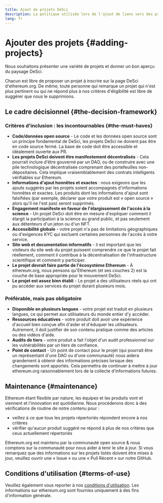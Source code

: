 ```yaml
---
title: Ajout de projets DeSci
description: La politique utilisée lors de l'ajout de liens vers des projets sur la page DeSci d'ethereum.org
lang: fr
---
```


# Ajouter des projets {#adding-projects}

Nous souhaitons présenter une variété de projets et donner un bon aperçu du paysage DeSci.

Chacun est libre de proposer un projet à inscrire sur la page DeSci d'ethereum.org. De même, toute personne qui remarque un projet qui n'est plus pertinent ou qui ne répond plus à nos critères d'éligibilité est libre de suggérer que nous le supprimions.

## Le cadre décisionnel {#the-decision-framework}

### Critères d'inclusion : les incontournables {#the-must-haves}

- **Code/données open source** - Le code et les données open source sont un principe fondamental de DeSci, les projets DeSci ne doivent pas être en code source fermé. La base de code doit être accessible et idéalement ouverte aux PR.
- **Les projets DeSci doivent être manifestement décentralisés** - Cela pourrait inclure d'être gouverné par un DAO, ou de construire avec une pile technologique décentralisée comprenant des portefeuilles non-dépositaires. Cela implique vraisemblablement des contrats intelligents vérifiables sur Ethereum.
- **Informations d'ajout honnêtes et exactes** : nous exigeons que les ajouts suggérés par les projets soient accompagnés d'informations honnêtes et exactes. Les produits dont les informations d'ajout sont falsifiées (par exemple, déclarer que votre produit est « open source » alors qu'il ne l'est pas) seront supprimés.
- **Engagement manifeste en faveur de l'élargissement de l'accès à la science** - Un projet DeSci doit être en mesure d'expliquer comment il élargit la participation à la science au grand public, et pas seulement aux détenteurs d'un jeton ou d'un NFT.
- **Accessibilité globale** - votre projet n'a pas de limitations géographiques ou d'exigences KYC qui excluent certaines personnes de l'accès à votre service.
- **Site web et documentation informatifs** - il est important que les visiteurs du site web du projet puissent comprendre ce que le projet fait réellement, comment il contribue à la décentralisation de l'infrastructure scientifique et comment y participer.
- **Le projet devrait faire partie de l'écosystème Ethereum** - À ethereum.org, nous pensons qu'Ethereum (et ses couches 2) est la couche de base appropriée pour le mouvement DeSci.
- **Le projet est assez bien établi** - Le projet a des utilisateurs réels qui ont pu accéder aux services du projet durant plusieurs mois.

### Préférable, mais pas obligatoire

- **Disponible en plusieurs langues** - votre projet est traduit en plusieurs langues, ce qui permet aux utilisateurs du monde entier d'y accéder.
- **Ressources éducatives** - votre produit doit avoir une expérience d'accueil bien conçue afin d'aider et d'éduquer les utilisateurs. Autrement, il doit justifier de son contenu pratique comme des articles ou des vidéos d'aide.
- **Audits de tiers** - votre produit a fait l'objet d'un audit professionnel sur les vulnérabilités par un tiers de confiance.
- **Point de contact** - Un point de contact pour le projet (qui pourrait être un représentant d'une DAO ou d'une communauté) nous aidera grandement à obtenir des informations précises lorsque des changements sont apportés. Cela permettra de continuer à mettre à jour ethereum.org raisonnablement lors de la collecte d'informations futures.

## Maintenance {#maintenance}

Ethereum étant flexible par nature, les équipes et les produits vont et viennent et l'innovation est quotidienne. Nous procéderons donc à des vérifications de routine de notre contenu pour :

- veillez à ce que tous les projets répertoriés répondent encore à nos critères
- vérifier qu'aucun produit suggéré ne répond à plus de nos critères que ceux actuellement répertoriés

Ethereum.org est maintenu par la communauté open source & nous comptons sur la communauté pour nous aider à tenir le site à jour. Si vous remarquez que des informations sur les projets listés doivent être mises à jour, veuillez ouvrir une « Issue » ou une « Pull Récent » sur notre GitHub.

## Conditions d'utilisation {#terms-of-use}

Veuillez également vous reporter à nos [conditions d'utilisation](/terms-of-use/). Les informations sur ethereum.org sont fournies uniquement à des fins d'information générale.
